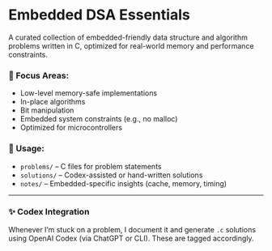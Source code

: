 # Embedded DSA Essentials

A curated collection of embedded-friendly data structure and algorithm problems written in C, optimized for real-world memory and performance constraints.

### 📌 Focus Areas:
- Low-level memory-safe implementations
- In-place algorithms
- Bit manipulation
- Embedded system constraints (e.g., no malloc)
- Optimized for microcontrollers

### 🚀 Usage:
- `problems/` – C files for problem statements
- `solutions/` – Codex-assisted or hand-written solutions
- `notes/` – Embedded-specific insights (cache, memory, timing)

---

### ✨ Codex Integration

Whenever I’m stuck on a problem, I document it and generate `.c` solutions using OpenAI Codex (via ChatGPT or CLI). These are tagged accordingly.
